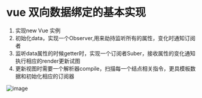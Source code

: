 # vue 双向数据绑定的基本实现
1. 实现new Vue 实例
2. 初始化data，实现一个Observer,用来劫持监听所有的属性，变化时通知订阅者
3. 监听data属性的时候getter时，实现一个订阅者Suber，接收属性的变化通知执行相应的render更新试图
4. 更新视图时需要一个解析器compile，扫描每一个结点相关指令，更具模板数据和初始化相应的订阅器

![image](http://img1.vued.vanthink.cn/vuedf655153e9fc8665b995f470a216e9784.png)

